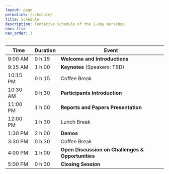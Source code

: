 ```yaml
---
layout: page
permalink: /schedule/
title: Schedule
description: Tentative Schedule of the 1-Day Workshop
nav: true
nav_order: 3
---
```


| Time     | Duration | Event                                              |
| -------- | -------- | -------------------------------------------------- |
| 9:00 AM  | 0 h 15   | **Welcome and Introductions**                      |
| 9:15 AM  | 1 h 00   | **Keynotes** (Speakers: TBD)                       |
| 10:15 PM | 0 h 15   | Coffee Break                                       |
| 10:30 AM | 0 h 30   | **Participants Introduction**                      |
| 11:00 PM | 1 h 00   | **Reports and Papers Presentation**                |
| 12:00 PM | 1 h 30   | Lunch Break                                        |
| 1:30 PM  | 2 h 00   | **Demos**                                          |
| 3:30 PM  | 0 h 30   | Coffee Break                                       |
| 4:00 PM  | 1 h 00   | **Open Discussion on Challenges & Opportunities**  |
| 5:00 PM  | 0 h 30   | **Closing Session**                                |
